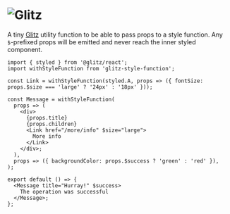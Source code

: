 # ![Glitz](https://github.com/frenic/glitz/raw/master/glitz.svg?sanitize=true)

A tiny [Glitz](https://github.com/frenic/glitz) utility function to be able to pass props to a style function. Any `$`-prefixed props will be emitted and never reach the inner styled component.

```tsx
import { styled } from '@glitz/react';
import withStyleFunction from 'glitz-style-function';

const Link = withStyleFunction(styled.A, props => ({ fontSize: props.$size === 'large' ? '24px' : '18px' }));

const Message = withStyleFunction(
  props => (
    <div>
      {props.title}
      {props.children}
      <Link href="/more/info" $size="large">
        More info
      </Link>
    </div>;
  ),
  props => ({ backgroundColor: props.$success ? 'green' : 'red' }),
);

export default () => {
  <Message title="Hurray!" $success>
    The operation was successful
  </Message>;
};
```
